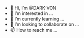 - 👋 Hi, I’m @DARK-VON
- 👀 I’m interested in ...
- 🌱 I’m currently learning ...
- 💞️ I’m looking to collaborate on ...
- 📫 How to reach me ...

<!---
DARK-VON/DARK-VON is a ✨ special ✨ repository because its `README.md` (this file) appears on your GitHub profile.
You can click the Preview link to take a look at your changes.
--->
